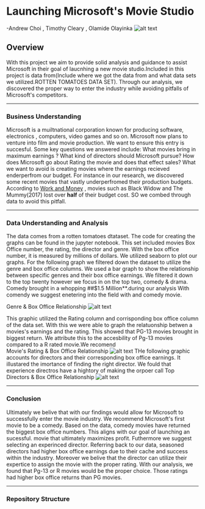 # Launching Microsoft's Movie Studio
-Andrew Choi , Timothy Cleary , Olamide Olayinka
![alt text](https://logos-world.net/wp-content/uploads/2020/09/Microsoft-Logo.png)
 ## Overview
With this project we aim to provide solid analysis and guidance to assist Microsoft in their goal of laucnhing a new movie studio.Included in this project is data from(Include where we got the data from and what data sets we utilized.ROTTEN TOMATOES DATA SET). Through our analysis, we discovered the proper way to enter the industry while avoiding pitfalls of Microsoft's competitors. 

-----

 ### Business Understanding
Microsoft is a muiltnational corporation known for producing software, electronics , computers, video games and so on. Microsoft now plans to venture into film and movie production. We want to ensure this entry is succesful. Some key questions we answered include: What movies bring in maximum earnings ? What kind of directors should Microsoft pursue? How does Microsoft go about Rating the movie and does that effect sales? What we want to avoid is creating movies where the earnings recieved enderperfrom our budget. For instance in our research, we discovered some recent movies that vastly underperfromed their production budgets. According to [Work and Money](https://www.workandmoney.com/s/biggest-box-office-bombs-movie-flops-8225f2e154084d6b) , movies such as Black Widow and The Mummy(2017) lost over **half** of their budget cost. SO we combed through data to avoid this pitfall. 

-----

### Data Understanding and Analysis

The data comes from a rotten tomatoes dtataset. The code for creating the graphs can be found  in the  jupyter notebook. This set included movies Box Office number, the rating, the director and genre. With the box office number, it is measured by millions of dollars. We utilized seaborn to plot our graphs. For the following graph we filtered down the dataset to utilize the genre and box office columns. We used a bar graph to show the relationship between specific genres and their box office earnings. We filtered it down to the top twenty however we focus in on the top two, comedy & drama. Comedy brought in a whopping ##$1.5 Million**.during our analysis With comendy we suggest enetering into the field with and comedy movie. 

Genre & Box Office Relationship
![alt text](https://i.imgur.com/023cjm6.png)

This graphic utilized the Rating column and corrisponding box office column of the data set. With this we were able to graph the relatuonship betwen a movies's earnings and the rating. This showed that PG-13 movies brought in biggest return. We attribute this to the accesbility of Pg-13 movies compared to a R rated movie.We recomend  
Movie's Rating & Box Office Relationship 
![alt text](https://i.imgur.com/kpg7vcS.png)
THe following graphic accounts for directors and their corresponding box office earnings. It illustared the imortance of finding the right director. We fould that experience directros have a hightory of making the orpoer call
Top Directors & Box Office Relationship
![alt text](https://i.imgur.com/tM1MFil.png)

-----

### Conclusion
Ultimately we belive that with our findings would allow for Microsoft to successfully enter the movie industry. We recommend Microsoft's first movie to be a comedy. Based on the data, comedy movies have returned the biggest box office numbers. This aligns with our goal of launching an sucessful. movie that ultimately maximizes profit. Futhermore we suggest selecting an experinced director.  Referring back to our data, seasoned directors had higher box office earnings due to their cache and success within the industry. Moreover we belive that the director can utilize their expertice to assign the movie with the proper rating. With our analysis, we found that Pg-13 or R movies would be the proper choice. Those ratings had higher box office returns than PG movies. 


-----

### Repository Structure
